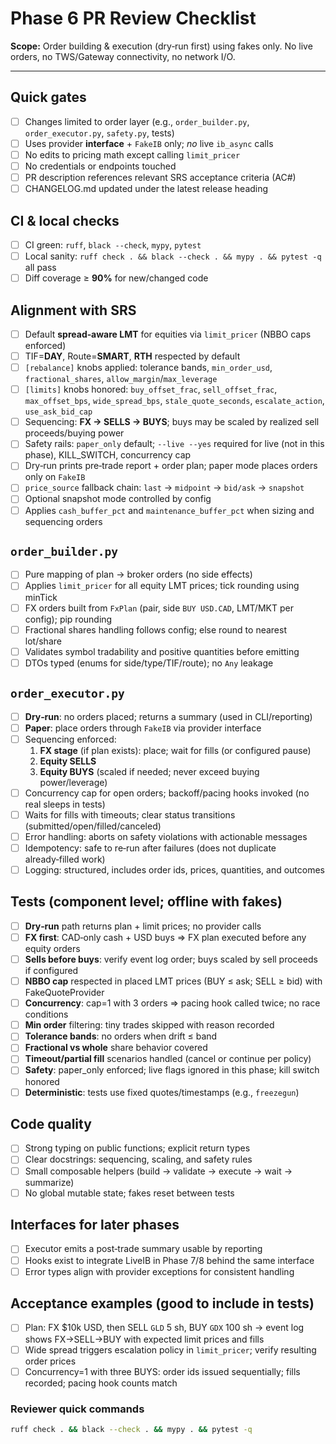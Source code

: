 # Phase 6 PR Review Checklist

**Scope:** Order building & execution (dry‑run first) using fakes only. No live orders, no TWS/Gateway connectivity, no network I/O.

---

## Quick gates
- [ ] Changes limited to order layer (e.g., `order_builder.py`, `order_executor.py`, `safety.py`, tests)
- [ ] Uses provider **interface** + `FakeIB` only; *no* live `ib_async` calls
- [ ] No edits to pricing math except calling `limit_pricer`
- [ ] No credentials or endpoints touched
- [ ] PR description references relevant SRS acceptance criteria (AC#)
- [ ] CHANGELOG.md updated under the latest release heading

## CI & local checks
- [ ] CI green: `ruff`, `black --check`, `mypy`, `pytest`
- [ ] Local sanity: `ruff check . && black --check . && mypy . && pytest -q` all pass
- [ ] Diff coverage ≥ **90%** for new/changed code

## Alignment with SRS
- [ ] Default **spread‑aware LMT** for equities via `limit_pricer` (NBBO caps enforced)
- [ ] TIF=**DAY**, Route=**SMART**, **RTH** respected by default
- [ ] `[rebalance]` knobs applied: tolerance bands, `min_order_usd`, `fractional_shares`, `allow_margin`/`max_leverage`
- [ ] `[limits]` knobs honored: `buy_offset_frac`, `sell_offset_frac`, `max_offset_bps`, `wide_spread_bps`, `stale_quote_seconds`, `escalate_action`, `use_ask_bid_cap`
- [ ] Sequencing: **FX → SELLS → BUYS**; buys may be scaled by realized sell proceeds/buying power
- [ ] Safety rails: `paper_only` default; `--live --yes` required for live (not in this phase), KILL_SWITCH, concurrency cap
- [ ] Dry‑run prints pre‑trade report + order plan; paper mode places orders only on `FakeIB`
- [ ] `price_source` fallback chain: `last` → `midpoint` → `bid/ask` → `snapshot`
- [ ] Optional snapshot mode controlled by config
- [ ] Applies `cash_buffer_pct` and `maintenance_buffer_pct` when sizing and sequencing orders

## `order_builder.py`
- [ ] Pure mapping of plan → broker orders (no side effects)
- [ ] Applies `limit_pricer` for all equity LMT prices; tick rounding using minTick
- [ ] FX orders built from `FxPlan` (pair, side `BUY USD.CAD`, LMT/MKT per config); pip rounding
- [ ] Fractional shares handling follows config; else round to nearest lot/share
- [ ] Validates symbol tradability and positive quantities before emitting
- [ ] DTOs typed (enums for side/type/TIF/route); no `Any` leakage

## `order_executor.py`
- [ ] **Dry‑run**: no orders placed; returns a summary (used in CLI/reporting)
- [ ] **Paper**: place orders through `FakeIB` via provider interface
- [ ] Sequencing enforced:
  1. **FX stage** (if plan exists): place; wait for fills (or configured pause)
  2. **Equity SELLS**
  3. **Equity BUYS** (scaled if needed; never exceed buying power/leverage)
- [ ] Concurrency cap for open orders; backoff/pacing hooks invoked (no real sleeps in tests)
- [ ] Waits for fills with timeouts; clear status transitions (submitted/open/filled/canceled)
- [ ] Error handling: aborts on safety violations with actionable messages
- [ ] Idempotency: safe to re‑run after failures (does not duplicate already‑filled work)
- [ ] Logging: structured, includes order ids, prices, quantities, and outcomes

## Tests (component level; offline with fakes)
- [ ] **Dry‑run** path returns plan + limit prices; no provider calls
- [ ] **FX first**: CAD‑only cash + USD buys ⇒ FX plan executed before any equity orders
- [ ] **Sells before buys**: verify event log order; buys scaled by sell proceeds if configured
- [ ] **NBBO cap** respected in placed LMT prices (BUY ≤ ask; SELL ≥ bid) with FakeQuoteProvider
- [ ] **Concurrency**: cap=1 with 3 orders ⇒ pacing hook called twice; no race conditions
- [ ] **Min order** filtering: tiny trades skipped with reason recorded
- [ ] **Tolerance bands**: no orders when drift ≤ band
- [ ] **Fractional vs whole** share behavior covered
- [ ] **Timeout/partial fill** scenarios handled (cancel or continue per policy)
- [ ] **Safety**: paper_only enforced; live flags ignored in this phase; kill switch honored
- [ ] **Deterministic**: tests use fixed quotes/timestamps (e.g., `freezegun`)

## Code quality
- [ ] Strong typing on public functions; explicit return types
- [ ] Clear docstrings: sequencing, scaling, and safety rules
- [ ] Small composable helpers (build → validate → execute → wait → summarize)
- [ ] No global mutable state; fakes reset between tests

## Interfaces for later phases
- [ ] Executor emits a post‑trade summary usable by reporting
- [ ] Hooks exist to integrate LiveIB in Phase 7/8 behind the same interface
- [ ] Error types align with provider exceptions for consistent handling

## Acceptance examples (good to include in tests)
- [ ] Plan: FX $10k USD, then SELL `GLD` 5 sh, BUY `GDX` 100 sh → event log shows FX→SELL→BUY with expected limit prices and fills
- [ ] Wide spread triggers escalation policy in `limit_pricer`; verify resulting order prices
- [ ] Concurrency=1 with three BUYS: order ids issued sequentially; fills recorded; pacing hook counts match

### Reviewer quick commands
```bash
ruff check . && black --check . && mypy . && pytest -q
```
